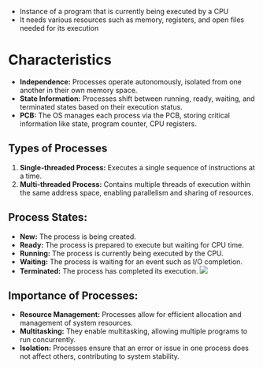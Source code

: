 - Instance of a program that is currently being executed by a CPU
- It needs various resources such as memory, registers, and open files needed for its execution

# Characteristics
- **Independence:** Processes operate autonomously, isolated from one another in their own memory space.
- **State Information:** Processes shift between running, ready, waiting, and terminated states based on their execution status.
- **PCB:** The OS manages each process via the PCB, storing critical information like state, program counter, CPU registers.
## Types of Processes
1. **Single-threaded Process:** Executes a single sequence of instructions at a time.
2. **Multi-threaded Process:** Contains multiple threads of execution within the same address space, enabling parallelism and sharing of resources.
## Process States:
- **New:** The process is being created.
- **Ready:** The process is prepared to execute but waiting for CPU time.
- **Running:** The process is currently being executed by the CPU.
- **Waiting:** The process is waiting for an event such as I/O completion.
- **Terminated:** The process has completed its execution.
![](https://notesformsc.org/wp-content/uploads/2017/02/Process-State-Diagram.jpg)
## Importance of Processes:
- **Resource Management:** Processes allow for efficient allocation and management of system resources.
- **Multitasking:** They enable multitasking, allowing multiple programs to run concurrently.
- **Isolation:** Processes ensure that an error or issue in one process does not affect others, contributing to system stability.